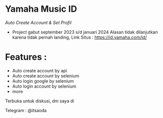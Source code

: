 ﻿# Yamaha Music ID
*Auto Create Account & Set Profil*

- Project gabut september 2023 s/d januari 2024
Alasan tidak dilanjutkan karena tidak pernah landing,
Link Situs : https://id.yamaha.com/id/

# Features :
- Auto create account by api
- Auto create account by selenium
- Auto login google by selenium
- Auto login account by selenium
- more


Terbuka untuk diskusi, dm saya di

Telegram : @itsaoda
